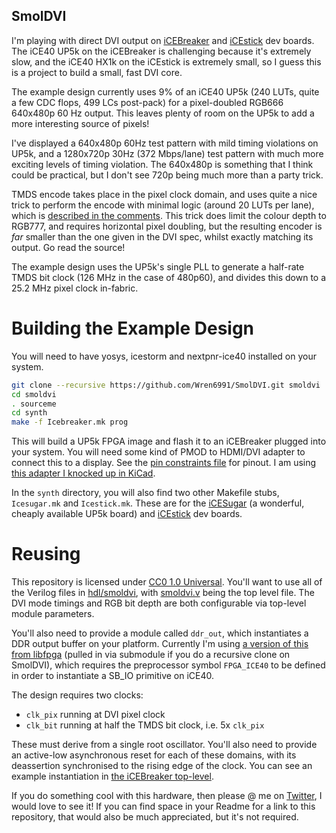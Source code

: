 SmolDVI
-------

I'm playing with direct DVI output on [iCEBreaker](https://1bitsquared.com/products/icebreaker) and [iCEstick](https://www.latticesemi.com/icestick) dev boards. The iCE40 UP5k on the iCEBreaker is challenging because it's extremely slow, and the iCE40 HX1k on the iCEstick is extremely small, so I guess this is a project to build a small, fast DVI core.

The example design currently uses 9% of an iCE40 UP5k (240 LUTs, quite a few CDC flops, 499 LCs post-pack) for a pixel-doubled RGB666 640x480p 60 Hz output. This leaves plenty of room on the UP5k to add a more interesting source of pixels!

I've displayed a 640x480p 60Hz test pattern with mild timing violations on UP5k, and a 1280x720p 30Hz (372 Mbps/lane) test pattern with much more exciting levels of timing violation. The 640x480p is something that I think could be practical, but I don't see 720p being much more than a party trick.

TMDS encode takes place in the pixel clock domain, and uses quite a nice trick to perform the encode with minimal logic (around 20 LUTs per lane), which is [described in the comments](hdl/smoldvi/smoldvi_tmds_encode.v). This trick does limit the colour depth to RGB777, and requires horizontal pixel doubling, but the resulting encoder is *far* smaller than the one given in the DVI spec, whilst exactly matching its output. Go read the source!

The example design uses the UP5k's single PLL to generate a half-rate TMDS bit clock (126 MHz in the case of 480p60), and divides this down to a 25.2 MHz pixel clock in-fabric. 

Building the Example Design
===========================

You will need to have yosys, icestorm and nextpnr-ice40 installed on your system.

```bash
git clone --recursive https://github.com/Wren6991/SmolDVI.git smoldvi
cd smoldvi
. sourceme
cd synth
make -f Icebreaker.mk prog
```

This will build a UP5k FPGA image and flash it to an iCEBreaker plugged into your system. You will need some kind of PMOD to HDMI/DVI adapter to connect this to a display. See the [pin constraints file](synth/smoldvi_icebreaker.pcf) for pinout. I am using [this adapter I knocked up in KiCad](https://github.com/Wren6991/DVI-PMOD).

In the `synth` directory, you will also find two other Makefile stubs, `Icesugar.mk` and `Icestick.mk`. These are for the [iCESugar](https://github.com/wuxx/icesugar) (a wonderful, cheaply available UP5k board) and [iCEstick](https://www.latticesemi.com/icestick) dev boards.

Reusing
=======

This repository is licensed under [CC0 1.0 Universal](LICENSE.md). You'll want to use all of the Verilog files in [hdl/smoldvi](hdl/smoldvi), with [smoldvi.v](hdl/smoldvi/smoldvi.v) being the top level file. The DVI mode timings and RGB bit depth are both configurable via top-level module parameters.

You'll also need to provide a module called `ddr_out`, which instantiates a DDR output buffer on your platform. Currently I'm using [a version of this from libfpga](https://github.com/Wren6991/libfpga/blob/master/common/ddr_out.v) (pulled in via submodule if you do a recursive clone on SmolDVI), which requires the preprocessor symbol `FPGA_ICE40` to be defined in order to instantiate a SB_IO primitive on iCE40.

The design requires two clocks:

- `clk_pix` running at DVI pixel clock
- `clk_bit` running at half the TMDS bit clock, i.e. 5x `clk_pix`

These must derive from a single root oscillator. You'll also need to provide an active-low asynchronous reset for each of these domains, with its deassertion synchronised to the rising edge of the clock. You can see an example instantiation in [the iCEBreaker top-level](hdl/fpga/smoldvi_fpga_icebreaker.v).

If you do something cool with this hardware, then please @ me on [Twitter](https://twitter.com/wren6991), I would love to see it! If you can find space in your Readme for a link to this repository, that would also be much appreciated, but it's not required.

